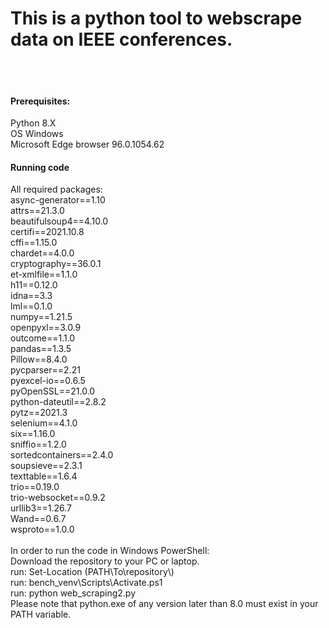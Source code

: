 <h1>This is a python tool to webscrape data on IEEE conferences.</h1>
<br>
<br>
<h4><b>Prerequisites:</b></h4>
Python 8.X
<br>
OS Windows
<br>
Microsoft Edge browser 96.0.1054.62
<br>
<h4>Running code</h4>
All required packages:
<br>
async-generator==1.10
<br>
attrs==21.3.0
<br>
beautifulsoup4==4.10.0<br>
certifi==2021.10.8<br>
cffi==1.15.0<br>
chardet==4.0.0<br>
cryptography==36.0.1<br>
et-xmlfile==1.1.0<br>
h11==0.12.0<br>
idna==3.3<br>
lml==0.1.0<br>
numpy==1.21.5<br>
openpyxl==3.0.9<br>
outcome==1.1.0<br>
pandas==1.3.5<br>
Pillow==8.4.0<br>
pycparser==2.21<br>
pyexcel-io==0.6.5<br>
pyOpenSSL==21.0.0<br>
python-dateutil==2.8.2<br>
pytz==2021.3<br>
selenium==4.1.0<br>
six==1.16.0<br>
sniffio==1.2.0<br>
sortedcontainers==2.4.0<br>
soupsieve==2.3.1<br>
texttable==1.6.4<br>
trio==0.19.0<br>
trio-websocket==0.9.2<br>
urllib3==1.26.7<br>
Wand==0.6.7<br>
wsproto==1.0.0<br>
<br>
In order to run the code in Windows PowerShell:
<br>
Download the repository to your PC or laptop.
<br> 
run: Set-Location (PATH\To\repository\)
<br>
run: bench_venv\Scripts\Activate.ps1
<br>
run: python web_scraping2.py
<br>
Please note that python.exe of any version later than 8.0 must exist in your PATH variable.

